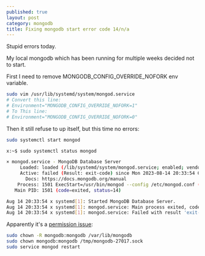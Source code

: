 ```yaml
---
published: true
layout: post
category: mongodb
title: Fixing mongodb start error code 14/n/a
---
```

Stupid errors today.

My local mongodb which has been running for multiple weeks decided not to start.

First I need to remove MONGODB_CONFIG_OVERRIDE_NOFORK env variable.

```bash
sudo vim /usr/lib/systemd/system/mongod.service
# Convert this line:
# Environment="MONGODB_CONFIG_OVERRIDE_NOFORK=1"
# To This line:
# Environment="MONGODB_CONFIG_OVERRIDE_NOFORK=0"
```

Then it still refuse to up itself, but this time no errors:

```bash
sudo systemctl start mongod

x:~$ sudo systemctl status mongod

× mongod.service - MongoDB Database Server
     Loaded: loaded (/lib/systemd/system/mongod.service; enabled; vendor preset: enabled)
     Active: failed (Result: exit-code) since Mon 2023-08-14 20:33:54 CEST; 1s ago
       Docs: https://docs.mongodb.org/manual
    Process: 1501 ExecStart=/usr/bin/mongod --config /etc/mongod.conf (code=exited, status=14)
   Main PID: 1501 (code=exited, status=14)

Aug 14 20:33:54 x systemd[1]: Started MongoDB Database Server.
Aug 14 20:33:54 x systemd[1]: mongod.service: Main process exited, code=exited, status=14/n/a
Aug 14 20:33:54 x systemd[1]: mongod.service: Failed with result 'exit-code'.
```

Apparently it's a [permission issue](https://askubuntu.com/questions/823288/mongodb-loads-but-breaks-returning-status-14):

```bash
sudo chown -R mongodb:mongodb /var/lib/mongodb
sudo chown mongodb:mongodb /tmp/mongodb-27017.sock
sudo service mongod restart
```
